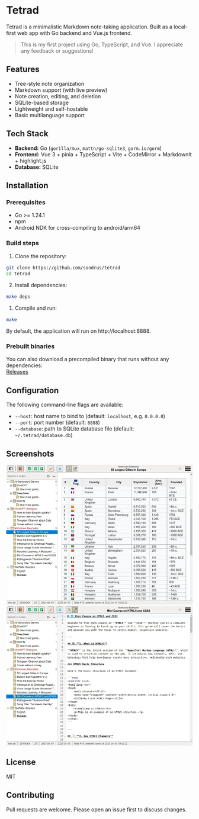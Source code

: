 # Tetrad

Tetrad is a minimalistic Markdown note-taking application. Built as a local-first web app with Go backend and Vue.js frontend.

> This is my first project using Go, TypeScript, and Vue. I appreciate any feedback or suggestions!

## Features

- Tree-style note organization
- Markdown support (with live preview)
- Note creation, editing, and deletion
- SQLite-based storage
- Lightweight and self-hostable
- Basic multilanguage support

## Tech Stack

- **Backend:** Go (`gorilla/mux`, `mattn/go-sqlite3`, `gorm.io/gorm`)
- **Frontend:** Vue 3 + pinia + TypeScript + Vite + CodeMirror + MarkdownIt + highlight.js
- **Database:** SQLite

## Installation

### Prerequisites

- Go >= 1.24.1
- npm
- Android NDK for cross-compiling to android/arm64

### Build steps

1. Clone the repository:
```bash
git clone https://github.com/sondrus/tetrad  
cd tetrad
```

2. Install dependencies:
```bash
make deps
```

1. Compile and run:
```bash
make
```

By default, the application will run on http://localhost:8888.

### Prebuilt binaries

You can also download a precompiled binary that runs without any dependencies:  
[Releases](https://github.com/sondrus/tetrad/releases)

## Configuration

The following command-line flags are available:

- `--host`: host name to bind to (default: `localhost`, e.g. `0.0.0.0`)
- `--port`: port number (default: `8888`)
- `--database`: path to SQLite database file (default: `~/.tetrad/database.db`)

## Screenshots

![Tetrad - viewer](screenshots/screen1.webp)
![Tetrad - editor](screenshots/screen2.webp)

## License

MIT

## Contributing

Pull requests are welcome. Please open an issue first to discuss changes.
